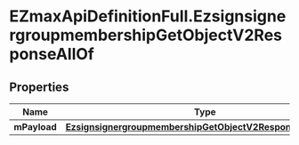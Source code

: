 # EZmaxApiDefinitionFull.EzsignsignergroupmembershipGetObjectV2ResponseAllOf

## Properties

Name | Type | Description | Notes
------------ | ------------- | ------------- | -------------
**mPayload** | [**EzsignsignergroupmembershipGetObjectV2ResponseMPayload**](EzsignsignergroupmembershipGetObjectV2ResponseMPayload.md) |  | 


